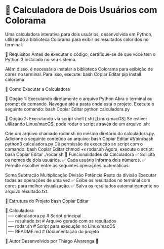 # 📌 Calculadora de Dois Usuários com Colorama

Uma calculadora interativa para dois usuários, desenvolvida em Python, utilizando a biblioteca Colorama para exibir os resultados coloridos no terminal.

📌 Requisitos
Antes de executar o código, certifique-se de que você tem o Python 3 instalado no seu sistema.

Além disso, é necessário instalar a biblioteca Colorama para exibição de cores no terminal. Para isso, execute:
bash
Copiar
Editar
pip install colorama

📌 Como Executar a Calculadora

🔹 Opção 1: Executando diretamente o arquivo Python
Abra o terminal ou prompt de comando.
Navegue até a pasta onde está o projeto.
Execute o seguinte comando:
bash
Copiar
Editar
python calculadora.py

🔹 Opção 2: Executando via script shell (.sh) [Linux/macOS]
Se estiver utilizando Linux/macOS, pode rodar o script através de um arquivo .sh:

Crie um arquivo chamado rodar.sh no mesmo diretório do calculadora.py.
Adicione o seguinte conteúdo ao arquivo:
bash
Copiar
Editar
#!/bin/bash
python3 calculadora.py
Dê permissão de execução ao script com o comando:
bash
Copiar
Editar
chmod +x rodar.sh
Agora, execute o script:
bash
Copiar
Editar
./rodar.sh
📌 Funcionalidades da Calculadora
✅ Solicita os nomes de dois usuários.
✅ Cada usuário informa dois números.
✅ Permite escolher entre as seguintes operações matemáticas:

Soma
Subtração
Multiplicação
Divisão
Potência
Resto da divisão
Executar todas as operações de uma vez
✅ Exibe os resultados no terminal com cores para melhor visualização.
✅ Salva os resultados automaticamente no arquivo resultado.txt.

📌 Estrutura do Projeto
bash
Copiar
Editar

📂 Calculadora  
│── calculadora.py   # Script principal  
│── resultado.txt    # Arquivo gerado com os resultados  
│── rodar.sh         # Script para execução no Linux/macOS  
│── README.md        # Documentação do projeto  

📌 Autor
Desenvolvido por Thiago Alvarenga 🚀

